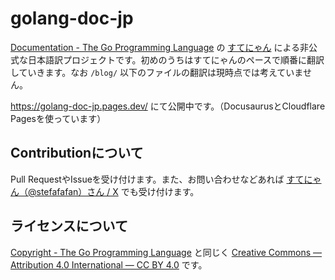 # golang-doc-jp

[Documentation - The Go Programming Language](https://go.dev/doc/) の [すてにゃん](https://twitter.com/stefafafan) による非公式な日本語訳プロジェクトです。初めのうちはすてにゃんのペースで順番に翻訳していきます。なお `/blog/` 以下のファイルの翻訳は現時点では考えていません。

https://golang-doc-jp.pages.dev/ にて公開中です。（DocusaurusとCloudflare Pagesを使っています）

## Contributionについて
Pull RequestやIssueを受け付けます。また、お問い合わせなどあれば [すてにゃん（@stefafafan）さん / X](https://twitter.com/stefafafan) でも受け付けます。

## ライセンスについて
[Copyright - The Go Programming Language](https://go.dev/copyright) と同じく [Creative Commons — Attribution 4.0 International — CC BY 4.0](https://creativecommons.org/licenses/by/4.0/) です。
